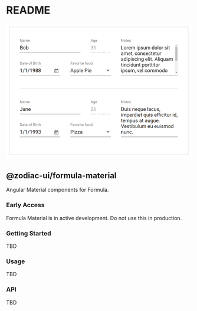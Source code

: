 # README

![Render beautiful, powerful forms](../.gitbook/assets/example.png)

## @zodiac-ui/formula-material

Angular Material components for Formula.

### Early Access

Formula Material is in active development. Do not use this in production.

### Getting Started

TBD

### Usage

TBD

### API

TBD

